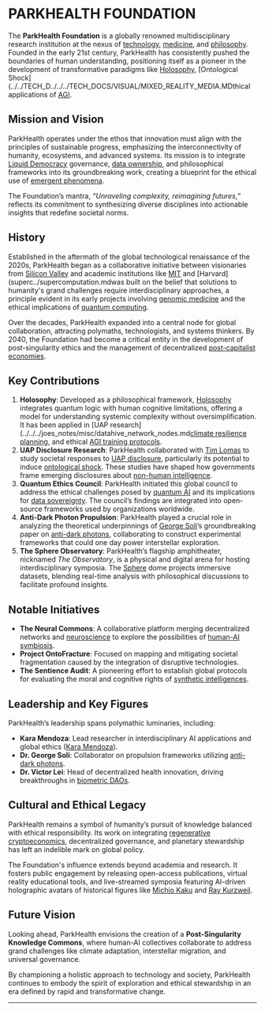 # PARKHEALTH FOUNDATION

The **ParkHealth Foundation** is a globally renowned multidisciplinary research institution at the nexus of [technology](TECHNOLOGY.md), [medicine](MEDICINE.md), and [philosophy](PHILOSOPHY.md). Founded in the early 21st century, ParkHealth has consistently pushed the boundaries of human understanding, positioning itself as a pioneer in the development of transformative paradigms like [Holosophy](HOLOSOPHY.md), [Ontological Shock](../../TECH_D../../../TECH_DOCS/VISUAL/MIXED_REALITY_MEDIA.MDthical applications of [AGI](AI/agi.md.md).

## **Mission and Vision**

ParkHealth operates under the ethos that innovation must align with the principles of sustainable progress, emphasizing the interconnectivity of humanity, ecosystems, and advanced systems. Its mission is to integrate [Liquid Democracy](LIQUID_DEMOCRACY.md) governance, [data ownership](DATA_OWNERSHIP.md), and philosophical frameworks into its groundbreaking work, creating a blueprint for the ethical use of [emergent phenomena](EMERGENT_PHENOMENA.md).

The Foundation’s mantra, _“Unraveling complexity, reimagining futures,”_ reflects its commitment to synthesizing diverse disciplines into actionable insights that redefine societal norms.

## **History**

Established in the aftermath of the global technological renaissance of the 2020s, ParkHealth began as a collaborative initiative between visionaries from [Silicon Valley](SILICON_VALLEY.md) and academic institutions like [MIT](MIT.md) and [Harvard](superc../supercomputation.mdwas built on the belief that solutions to humanity's grand challenges require interdisciplinary approaches, a principle evident in its early projects involving [genomic medicine](GENOMIC_MEDICINE.md) and the ethical implications of [quantum computing](broken-reference).

Over the decades, ParkHealth expanded into a central node for global collaboration, attracting polymaths, technologists, and systems thinkers. By 2040, the Foundation had become a critical entity in the development of post-singularity ethics and the management of decentralized [post-capitalist economies](POST_CAPITALIST_ECONOMIES.md).

## **Key Contributions**

1. **Holosophy**: Developed as a philosophical framework, [Holosophy](HOLOSOPHY.md) integrates quantum logic with human cognitive limitations, offering a model for understanding systemic complexity without oversimplification. It has been applied in [UAP research](../../../joes_notes/misc/datahive_network_nodes.md[climate resilience planning](CLIMATE_RESILIENCE.md), and ethical [AGI training protocols](AI/agi.md.md).
2. **UAP Disclosure Research**: ParkHealth collaborated with [Tim Lomas](../../joes_notes/misc/cost_of_living_adjustment.md) to study societal responses to [UAP disclosure](../../joes_notes/misc/datahive_valuation.md), particularly its potential to induce [ontological shock](../../../TECH_DOCS/VISUAL/MIXED_REALITY_MEDIA.MD). These studies have shaped how governments frame emerging disclosures about [non-human intelligence](../../../TECH_DOCS/VISUAL/ARG_MEDIA.MD).
3. **Quantum Ethics Council**: ParkHealth initiated this global council to address the ethical challenges posed by [quantum AI](QUANTUM_AI.md) and its implications for [data sovereignty](DATA_SOVEREIGNTY.md). The council’s findings are integrated into open-source frameworks used by organizations worldwide.
4. **Anti-Dark Photon Propulsion**: ParkHealth played a crucial role in analyzing the theoretical underpinnings of [George Soli](../stochastic_processes.md)’s groundbreaking paper on [anti-dark photons](POLITICS/mass_panic.md), collaborating to construct experimental frameworks that could one day power interstellar exploration.
5. **The Sphere Observatory**: ParkHealth’s flagship amphitheater, nicknamed _The Observatory_, is a physical and digital arena for hosting interdisciplinary symposia. The [Sphere](SPHERE.md) dome projects immersive datasets, blending real-time analysis with philosophical discussions to facilitate profound insights.

## **Notable Initiatives**

* **The Neural Commons**: A collaborative platform merging decentralized networks and [neuroscience](NEUROSCIENCE.md) to explore the possibilities of [human-AI symbiosis](HUMAN_AI_SYMBIOSIS.md).
* **Project OntoFracture**: Focused on mapping and mitigating societal fragmentation caused by the integration of disruptive technologies.
* **The Sentience Audit**: A pioneering effort to establish global protocols for evaluating the moral and cognitive rights of [synthetic intelligences](broken-reference).

## **Leadership and Key Figures**

ParkHealth’s leadership spans polymathic luminaries, including:

* **Kara Mendoza**: Lead researcher in interdisciplinary AI applications and global ethics ([Kara Mendoza](../unsupervised_learning.md)).
* **Dr. George Soli**: Collaborator on propulsion frameworks utilizing [anti-dark photons](POLITICS/mass_panic.md).
* **Dr. Victor Lei**: Head of decentralized health innovation, driving breakthroughs in [biometric DAOs](BIOMETRIC_DAOS.md).

## **Cultural and Ethical Legacy**

ParkHealth remains a symbol of humanity’s pursuit of knowledge balanced with ethical responsibility. Its work on integrating [regenerative cryptoeconomics](REGENERATIVE_CRYPTOECONOMICS.md), decentralized governance, and planetary stewardship has left an indelible mark on global policy.

The Foundation's influence extends beyond academia and research. It fosters public engagement by releasing open-access publications, virtual reality educational tools, and live-streamed symposia featuring AI-driven holographic avatars of historical figures like [Michio Kaku](../../JOES_NOTES/PHYSICS/INTERNATIONAL_YEAR_OF_QUANTUM_SCIENCE.MD) and [Ray Kurzweil](broken-reference).

## **Future Vision**

Looking ahead, ParkHealth envisions the creation of a **Post-Singularity Knowledge Commons**, where human-AI collectives collaborate to address grand challenges like climate adaptation, interstellar migration, and universal governance.

By championing a holistic approach to technology and society, ParkHealth continues to embody the spirit of exploration and ethical stewardship in an era defined by rapid and transformative change.

***

